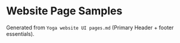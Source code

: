 # Website Page Samples
Generated from `Yoga website UI pages.md` (Primary Header + footer essentials).